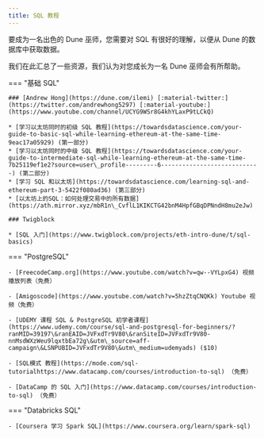 ```yaml
---
title: SQL 教程
---
```


要成为一名出色的 Dune 巫师，您需要对 SQL 有很好的理解，以便从 Dune 的数据库中获取数据。

我们在此汇总了一些资源，我们认为对您成长为一名 Dune 巫师会有所帮助。

=== "基础 SQL"

    ### [Andrew Hong](https://dune.com/ilemi) [:material-twitter:](https://twitter.com/andrewhong5297) [:material-youtube:](https://www.youtube.com/channel/UCYG9WSr8G4khYLaxP9tLCkQ)

    * [学习以太坊同时的初级 SQL 教程](https://towardsdatascience.com/your-guide-to-basic-sql-while-learning-ethereum-at-the-same-time-9eac17a05929) (第一部分)
    * [学习以太坊同时的中级 SQL 教程](https://towardsdatascience.com/your-guide-to-intermediate-sql-while-learning-ethereum-at-the-same-time-7b25119ef1e2?source=user\_profile---------6----------------------------) (第二部分)
    * [学习 SQL 和以太坊](https://towardsdatascience.com/learning-sql-and-ethereum-part-3-5422f080ad36) (第三部分)
    * [以太坊上的SQL：如何处理交易中的所有数据](https://ath.mirror.xyz/mbR1n\_CvflL1KIKCTG42bnM4HpfGBqDPNndH8mu2eJw)

    ### Twigblock

    * [SQL 入门](https://www.twigblock.com/projects/eth-intro-dune/t/sql-basics)

=== "PostgreSQL"
    
    - [FreecodeCamp.org](https://www.youtube.com/watch?v=qw--VYLpxG4) 视频播放列表（免费）
    
    - [Amigoscode](https://www.youtube.com/watch?v=5hzZtqCNQKk) Youtube 视频（免费）

    - [UDEMY 课程 SQL & PostgreSQL 初学者课程](https://www.udemy.com/course/sql-and-postgresql-for-beginners/?ranMID=39197\&ranEAID=JVFxdTr9V80\&ranSiteID=JVFxdTr9V80-nnMsdWXzWeu9lqxtbEa72g\&utm\_source=aff-campaign\&LSNPUBID=JVFxdTr9V80\&utm\_medium=udemyads) ($10)

    - [SQL模式 教程](https://mode.com/sql-tutorialhttps://www.datacamp.com/courses/introduction-to-sql) （免费）

    - [DataCamp 的 SQL 入门](https://www.datacamp.com/courses/introduction-to-sql) （免费）

=== "Databricks SQL"

    - [Coursera 学习 Spark SQL](https://www.coursera.org/learn/spark-sql)